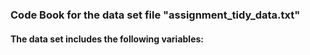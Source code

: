 ### Code Book for the data set file "assignment_tidy_data.txt"

#### The data set includes the following variables:

